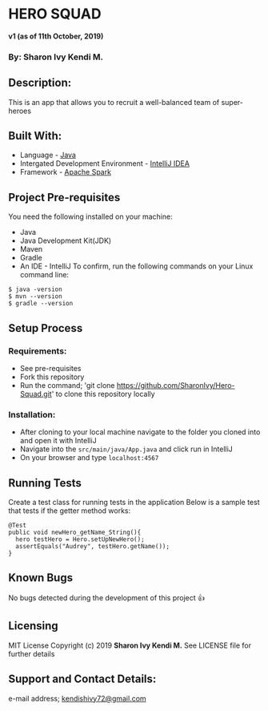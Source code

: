 # HERO SQUAD
**v1 (as of 11th October, 2019)**
 ### By: Sharon Ivy Kendi M.

## Description:
  This is an app that allows you to recruit a well-balanced team of super-heroes
  
## Built With:
  * Language - [Java](https://www.java.com/)
  * Intergated Development Environment - [IntelliJ IDEA](https://www.jetbrains.com/idea/)
  * Framework - [Apache Spark](https://spark.apache.org/)


## Project Pre-requisites
  You need the following installed on your machine:
  - Java
  - Java Development Kit(JDK)
  - Maven
  - Gradle
  - An IDE - IntelliJ
  To confirm, run the following commands on your Linux command line:
  ```
  $ java -version
  $ mvn --version
  $ gradle --version
  ```
  
## Setup Process
 ### Requirements:
  * See pre-requisites
  * Fork this repository
  * Run the command;
  'git clone https://github.com/SharonIvy/Hero-Squad.git' to clone this repository locally
 ### Installation:
  * After cloning to your local machine navigate to the folder you cloned into and open it with IntelliJ
  * Navigate into the ``` src/main/java/App.java ``` and click run in IntelliJ
  * On your browser and type ``` localhost:4567 ```
    
## Running Tests 
 Create a test class for running tests in the application
 Below is a sample test that tests if the getter method works:
 ```
 @Test
 public void newHero_getName_String(){
   hero testHero = Hero.setUpNewHero();
   assertEquals("Audrey", testHero.getName());
 }
 ```
 
## Known Bugs
 No bugs detected during the development of this project
 :+1:
  
## Licensing
  MIT License
    Copyright (c) 2019 **Sharon Ivy Kendi M.**
   See LICENSE file for further details
  
## Support and Contact Details:
  e-mail address; kendishivy72@gmail.com
